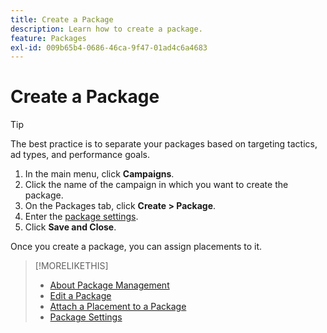 ```yaml
---
title: Create a Package
description: Learn how to create a package.
feature: Packages
exl-id: 009b65b4-0686-46ca-9f47-01ad4c6a4683
---
```

# Create a Package

>[!TIP]
>
>The best practice is to separate your packages based on targeting tactics, ad types, and performance goals.

1. In the main menu, click **Campaigns**.
1. Click the name of the campaign in which you want to create the package.
1. On the Packages tab, click **Create > Package**.
1. Enter the [package settings](package-settings.md).
1. Click **Save and Close**.

Once you create a package, you can assign placements to it.

>[!MORELIKETHIS]
>
>* [About Package Management](package-about.md)
>* [Edit a Package](package-edit.md)
>* [Attach a Placement to a Package](package-attach-placement.md)
>* [Package Settings](package-settings.md)
